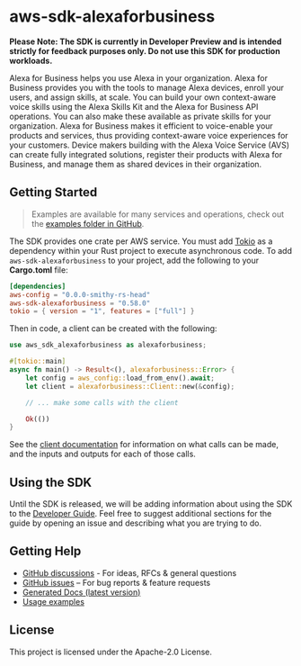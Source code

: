 # aws-sdk-alexaforbusiness

**Please Note: The SDK is currently in Developer Preview and is intended strictly for
feedback purposes only. Do not use this SDK for production workloads.**

Alexa for Business helps you use Alexa in your organization. Alexa for Business provides you with the tools to manage Alexa devices, enroll your users, and assign skills, at scale. You can build your own context-aware voice skills using the Alexa Skills Kit and the Alexa for Business API operations. You can also make these available as private skills for your organization. Alexa for Business makes it efficient to voice-enable your products and services, thus providing context-aware voice experiences for your customers. Device makers building with the Alexa Voice Service (AVS) can create fully integrated solutions, register their products with Alexa for Business, and manage them as shared devices in their organization.

## Getting Started

> Examples are available for many services and operations, check out the
> [examples folder in GitHub](https://github.com/awslabs/aws-sdk-rust/tree/main/examples).

The SDK provides one crate per AWS service. You must add [Tokio](https://crates.io/crates/tokio)
as a dependency within your Rust project to execute asynchronous code. To add `aws-sdk-alexaforbusiness` to
your project, add the following to your **Cargo.toml** file:

```toml
[dependencies]
aws-config = "0.0.0-smithy-rs-head"
aws-sdk-alexaforbusiness = "0.58.0"
tokio = { version = "1", features = ["full"] }
```

Then in code, a client can be created with the following:

```rust
use aws_sdk_alexaforbusiness as alexaforbusiness;

#[tokio::main]
async fn main() -> Result<(), alexaforbusiness::Error> {
    let config = aws_config::load_from_env().await;
    let client = alexaforbusiness::Client::new(&config);

    // ... make some calls with the client

    Ok(())
}
```

See the [client documentation](https://docs.rs/aws-sdk-alexaforbusiness/latest/aws_sdk_alexaforbusiness/client/struct.Client.html)
for information on what calls can be made, and the inputs and outputs for each of those calls.

## Using the SDK

Until the SDK is released, we will be adding information about using the SDK to the
[Developer Guide](https://docs.aws.amazon.com/sdk-for-rust/latest/dg/welcome.html). Feel free to suggest
additional sections for the guide by opening an issue and describing what you are trying to do.

## Getting Help

* [GitHub discussions](https://github.com/awslabs/aws-sdk-rust/discussions) - For ideas, RFCs & general questions
* [GitHub issues](https://github.com/awslabs/aws-sdk-rust/issues/new/choose) – For bug reports & feature requests
* [Generated Docs (latest version)](https://awslabs.github.io/aws-sdk-rust/)
* [Usage examples](https://github.com/awslabs/aws-sdk-rust/tree/main/examples)

## License

This project is licensed under the Apache-2.0 License.

